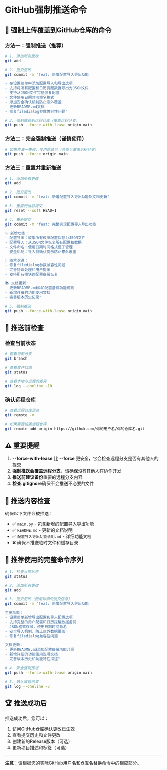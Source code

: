 # GitHub强制推送命令

## 🚀 强制上传覆盖到GitHub仓库的命令

### 方法一：强制推送（推荐）
```bash
# 1. 添加所有更改
git add .

# 2. 提交更改
git commit -m "feat: 新增配置导入导出功能

- 在设置菜单中添加配置导入和导出选项
- 支持将所有配置和日历提醒数据导出为JSON文件
- 支持从JSON文件完整恢复配置
- 文件使用日期时间命名格式
- 添加安全确认机制防止意外覆盖
- 更新README.md文档
- 修复filedialog参数兼容性问题"

# 3. 强制推送到远程仓库（覆盖远程分支）
git push --force-with-lease origin main
```

### 方法二：完全强制推送（谨慎使用）
```bash
# 如果方法一失败，使用此命令（会完全覆盖远程分支）
git push --force origin main
```

### 方法三：重置并重新推送
```bash
# 1. 添加所有更改
git add .

# 2. 提交更改
git commit -m "feat: 新增配置导入导出功能及文档更新"

# 3. 重置到当前提交
git reset --soft HEAD~1

# 4. 重新提交
git commit -m "feat: 完整实现配置导入导出功能

✨ 新增功能：
- 配置导出：收集所有模块配置保存为JSON文件
- 配置导入：从JSON文件恢复所有配置和数据
- 文件命名：使用日期时间格式便于管理
- 安全机制：导入前确认提示防止意外覆盖

🔧 技术改进：
- 修复filedialog参数兼容性问题
- 完善错误处理和用户提示
- 支持所有模块的配置备份恢复

📚 文档更新：
- 更新README.md添加配置备份功能说明
- 新增详细的功能使用文档
- 完善版本历史记录"

# 5. 强制推送
git push --force-with-lease origin main
```

## 🔄 推送前检查

### 检查当前状态
```bash
# 查看当前分支
git branch

# 查看文件状态
git status

# 查看本地与远程的差异
git log --oneline -10
```

### 确认远程仓库
```bash
# 查看远程仓库信息
git remote -v

# 如果需要设置远程仓库
git remote add origin https://github.com/你的用户名/你的仓库名.git
```

## ⚠️ 重要提醒

1. **--force-with-lease** 比 **--force** 更安全，它会检查远程分支是否有其他人的提交
2. **强制推送会覆盖远程分支**，请确保没有其他人在协作开发
3. **推送前建议备份**重要的远程分支内容
4. **检查.gitignore**确保不会推送不必要的文件

## 📁 推送内容检查

确保以下文件会被推送：
- ✅ `main.py` - 包含新增的配置导入导出功能
- ✅ `README.md` - 更新的文档说明
- ✅ `配置导入导出功能说明.md` - 详细功能文档
- ❌ 确保不推送临时文件和缓存目录

## 🎯 推荐使用的完整命令序列

```bash
# 1. 检查当前状态
git status

# 2. 添加所有更改
git add .

# 3. 提交更改（使用详细的提交信息）
git commit -m "feat: 新增配置导入导出功能

主要功能：
- 设置菜单新增导出配置和导入配置选项
- 支持完整的用户配置和日历提醒数据备份
- JSON格式存储，使用日期时间命名
- 安全导入机制，防止意外数据覆盖
- 修复filedialog兼容性问题

文档更新：
- 更新README.md添加配置备份功能介绍
- 新增详细的功能使用说明文档
- 完善版本历史和功能特性描述"

# 4. 安全强制推送
git push --force-with-lease origin main

# 5. 确认推送结果
git log --oneline -5
```

## 🏆 推送成功后

推送成功后，您可以：
1. 访问GitHub仓库确认更改已生效
2. 查看提交历史和文件更改
3. 创建新的Release版本（可选）
4. 更新项目描述和标签（可选）

---

**注意**：请根据您的实际GitHub用户名和仓库名替换命令中的相应部分。
